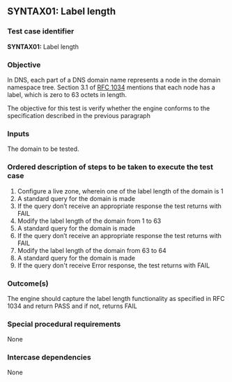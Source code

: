## SYNTAX01: Label length

### Test case identifier

**SYNTAX01:** Label length

### Objective
In DNS, each part of a DNS domain name represents a node in the domain
namespace tree. Section 3.1 of [RFC 1034](https://tools.ietf.org/html/rfc1034) 
mentions that each node has a label, which is zero to 63 octets in length.

The objective for this test is verify whether the engine conforms to the
specification described in the previous paragraph

### Inputs

The domain to be tested.

### Ordered description of steps to be taken to execute the test case

1. Configure a live zone, wherein one of the label length of the domain is 1
2. A standard query for the domain is made
3. If the query don’t receive an appropriate response the test returns with
FAIL
4. Modify the label length of the domain from 1 to 63
5. A standard query for the domain is made
6. If the query don’t receive an appropriate response the test returns with
FAIL 
7. Modify the label length of the domain from 63 to 64
8. A standard query for the domain is made
9. If the query don't receive Error response, the test returns with FAIL 

### Outcome(s)

The engine should capture the label length functionality as specified in
RFC 1034 and return PASS and if not, returns FAIL

### Special procedural requirements	

None

### Intercase dependencies

None
